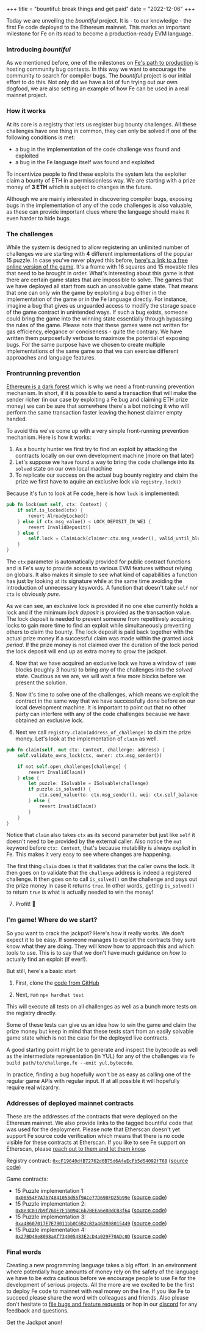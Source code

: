 +++
title = "bountiful: break things and get paid"
date = "2022-12-06"
+++


Today we are unveiling the *bountiful* project. It is - to our knowledge - the first Fe code deployed to the Ethereum mainnet. This marks an important milestone for Fe on its road to become a production-ready EVM language.

### Introducing *bountiful*

As we mentioned before, one of the milestones on [Fe's path to production](https://blog.fe-lang.org/posts/path-to-production/) is hosting community bug contests. In this way we want to encourage the community to search for compiler bugs. The *bountiful* project is our initial effort to do this. Not only did we have a lot of fun trying out our own dogfood, we are also setting an example of how Fe can be used in a real mainnet project.

### How it works

At its core is a registry that lets us register bug bounty challenges. All these challenges have one thing in common, they can only be solved if one of the following conditions is met:

- a bug in the implementation of the code challenge was found and exploited
- a bug in the Fe language itself was found and exploited

To incentivize people to find these exploits the system lets the exploiter claim a bounty of ETH in a permissionless way. We are starting with a prize money of **3 ETH** which is subject to changes in the future.

Although we are mainly interested in discovering compiler bugs, exposing bugs in the implementation of any of the code challenges is also valuable, as these can provide important clues where the language should make it even harder to hide bugs.

### The challenges

While the system is designed to allow registering an unlimited number of challenges we are starting with **4** different implementations of the popular 15 puzzle. In case you've never played this before, [here's a link to a free online version of the game](https://15puzzle.netlify.app/). It's a frame with 16 squares and 15 movable tiles that need to be brought in order. What's interesting about this game is that there are certain game states that are impossible to solve. The games that we have deployed all start from such an unsolvable game state. That means that one can only win the game by exploiting a bug either in the implementation of the game or in the Fe language directly. For instance, imagine a bug that gives us unguarded access to modify the storage space of the game contract in unintended ways. If such a bug exists, someone could bring the game into the winning state essentially through bypassing the rules of the game.
Please note that these games were not written for gas efficiency, elegance or conciseness - quite the contrary. We have written them purposefully verbose to maximize the potential of exposing bugs. For the same purpose have we chosen to create multiple implementations of the same game so that we can exercise different approaches and language features.

### Frontrunning prevention

[Ethereum is a dark forest](https://www.paradigm.xyz/2020/08/ethereum-is-a-dark-forest) which is why we need a front-running prevention mechanism. In short, if it is possible to send a transaction that will make the sender richer (in our case by exploiting a Fe bug and claiming ETH prize money) we can be sure that somewhere there's a bot noticing it who will perform the same transaction faster leaving the honest claimer empty handed.

To avoid this we've come up with a very simple front-running prevention mechanism. Here is how it works:

1. As a bounty hunter we first try to find an exploit by attacking the contracts locally on our own development machine (more on that later)
2. Let's suppose we have found a way to bring the code challenge into its `solved` state on our own local machine
3. To replicate our success on the actual bug bounty registry and claim the prize we first have to aquire an exclusive lock via `registry.lock()`

Because it's fun to look at Fe code, here is how `lock` is implemented:

```rust
pub fn lock(mut self, ctx: Context) {
    if self.is_locked(ctx) {
        revert AlreadyLocked()
    } else if ctx.msg_value() < LOCK_DEPOSIT_IN_WEI {
        revert InvalidDeposit()
    } else {
        self.lock = ClaimLock(claimer:ctx.msg_sender(), valid_until_block: ctx.block_number() + LOCK_PERIOD_IN_BLOCKS)
    }
}
```

The `ctx` parameter is automatically provided for public contract functions and is Fe's way to provide access to various EVM features without relying on globals. It also makes it simple to see what kind of capabilities a function has just by looking at its signature while at the same time avoiding the introduction of unnecessary keywords. A function that doesn't take `self` nor `ctx` is obviously *pure*.

As we can see, an exclusive lock is provided if no one else currently holds a lock and if the minimum *lock deposit* is provided as the transaction value. The lock deposit is needed to prevent someone from repetitively acquiring locks to gain more time to find an exploit while simultaneously preventing others to claim the bounty. The lock deposit is paid back together with the actual prize money if a successful claim was made within the granted *lock period*. If the prize money is not claimed over the duration of the lock period the lock deposit will end up as extra money to grow the jackpot. 

4. Now that we have acquired an exclusive lock we have a window of `1000` blocks (roughly 3 hours) to bring *any* of the challenges into the *solved* state. Cautious as we are, we will wait a few more blocks before we present the solution.

5. Now it's time to solve one of the challenges, which means we exploit the contract in the same way that we have successfully done before on our local development machine. It is important to point out that no other party can interfere with any of the code challenges because we have obtained an exclusive lock.

6. Next we call `registry.claim(address_of_challenge)` to claim the prize money. Let's look at the implementation of `claim` as well.

```rust
pub fn claim(self, mut ctx: Context, challenge: address) {
    self.validate_owns_lock(ctx, owner: ctx.msg_sender())

    if not self.open_challenges[challenge] {
        revert InvalidClaim()
    } else {
        let puzzle: ISolvable = ISolvable(challenge)
        if puzzle.is_solved() {
            ctx.send_value(to: ctx.msg_sender(), wei: ctx.self_balance())
        } else {
            revert InvalidClaim()
        }
    }
}
```

Notice that `claim` also takes `ctx` as its second parameter but just like `self` it doesn't need to be provided by the external caller. Also notice the `mut` keyword before `ctx: Context`, that's because mutability is always *explicit* in Fe. This makes it very easy to see where changes are happening.

The first thing `claim` does is that it validates that the caller owns the lock. It then goes on to validate that the `challenge` address is indeed a registered challenge. It then goes on to call `is_solved()` on the challenge and pays out the prize money in case it returns `true`. In other words, getting `is_solved()` to return `true` is what is actually needed to win the money!

7. Profit! 💸

### I'm game! Where do we start?

So you want to crack the jackpot? Here's how it really works. We don't expect it to be easy. If someone manages to exploit the contracts they sure know what they are doing. They will know how to approach this and which tools to use. This is to say that we don't have much guidance on *how* to actually find an exploit (if ever!).

But still, here's a basic start

1. First, clone the [code from GitHub](github.com/fe-lang/bountiful)

2. Next, run `npx hardhat test`

This will execute all tests on all challenges as well as a bunch more tests on the registry directly.

Some of these tests can give us an idea how to win the game and claim the prize money but keep in mind that these tests start from an easily solvable game state which is not the case for the deployed live contracts.

A good starting point might be to generate and inspect the bytecode as well as the intermediate representation (in YUL) for any of the challenges via `fe build path/to/challenge.fe --emit yul,bytecode`.

In practice, finding a bug hopefully won't be as easy as calling one of the regular game APIs with regular input. If at all possible it will hopefully require real wizardry.

### Addresses of deployed mainnet contracts

These are the addresses of the contracts that were deployed on the Ethereum mainnet. We also provide links to the tagged bountiful code that was used for the deployment. Please note that Etherscan doesn't yet support Fe source code verification which means that there is no code visible for these contracts at Etherscan. If you like to see Fe support on Etherscan, please [reach out to them and let them know](https://etherscan.io/contactus).

Registry contract: [`0xcF19640dfB72762d6B75d6AfeEcFb5d54092f768`](https://etherscan.io/address/0xcF19640dfB72762d6B75d6AfeEcFb5d54092f768) ([source code](https://example.com))

Game contracts:

- 15 Puzzle implementation 1: [`0x08554F7A7674841053d55f9ACe77D698FD25b99e`](https://etherscan.io/address/0x08554F7A7674841053d55f9ACe77D698FD25b99e) ([source code](https://github.com/fe-lang/bountiful/blob/0.1.0/contracts/src/challenges/game.fe))
- 15 Puzzle implementation 2: [`0x8e3C037b9f76DE7E1b094C6b7BEEa6e80dCB3f64`](https://etherscan.io/address/0x8e3C037b9f76DE7E1b094C6b7BEEa6e80dCB3f64) ([source code](https://github.com/fe-lang/bountiful/blob/0.1.0/contracts/src/challenges/game_i8.fe))
- 15 Puzzle implementation 3: [`0xa48607017E7E79011bb0C6B2cB2a462808015449`](https://etherscan.io/address/0xa48607017E7E79011bb0C6B2cB2a462808015449) ([source code](https://github.com/fe-lang/bountiful/blob/0.1.0/contracts/src/challenges/game3.fe))
- 15 Puzzle implementation 4: [`0x27BD48e8098aAf734005483E2cD4a029F70ADc0D`](https://etherscan.io/address/0x27BD48e8098aAf734005483E2cD4a029F70ADc0D) ([source code](https://github.com/fe-lang/bountiful/blob/0.1.0/contracts/src/challenges/game3.fe))

### Final words

Creating a new programming language takes a big effort. In an environment where potentially huge amounts of money rely on the safety of the language we have to be extra cautious before we encourage people to use Fe for the development of serious projects. All the more are we excited to be the first to deploy Fe code to mainnet with real money on the line. If you like Fe to succeed please share the word with colleagues and friends. Also please don't hesitate to [file bugs and feature requests](https://github.com/ethereum/fe/issues) or hop in our [discord](https://discord.gg/ywpkAXFjZH) for any feedback and questions.

Get the Jackpot anon!

